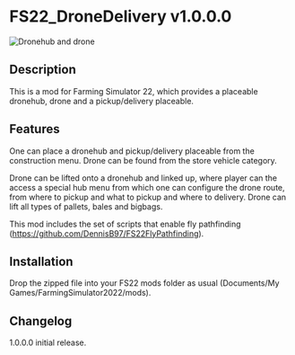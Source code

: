 # FS22_DroneDelivery v1.0.0.0

![Dronehub and drone](https://i.gyazo.com/dd3a2d1816c42f4ad8b103fe8c877423.jpg)

## Description

This is a mod for Farming Simulator 22, which provides a placeable dronehub, drone and a pickup/delivery placeable. 

## Features

One can place a dronehub and pickup/delivery placeable from the construction menu. 
Drone can be found from the store vehicle category.

Drone can be lifted onto a dronehub and linked up, where player can the access a special hub menu from which one can configure the drone route, from where to pickup and what to pickup and where to delivery.
Drone can lift all types of pallets, bales and bigbags.

This mod includes the set of scripts that enable fly pathfinding (https://github.com/DennisB97/FS22FlyPathfinding).

## Installation

Drop the zipped file into your FS22 mods folder as usual (Documents/My Games/FarmingSimulator2022/mods).

## Changelog

1.0.0.0 initial release.




 
 
 
